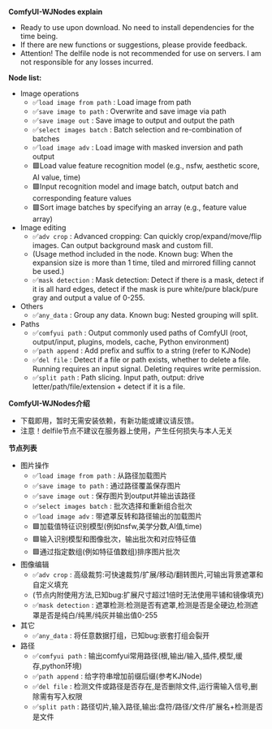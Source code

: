 
**ComfyUI-WJNodes explain**

- Ready to use upon download. No need to install dependencies for the time being.
- If there are new functions or suggestions, please provide feedback.
- Attention! The delfile node is not recommended for use on servers. I am not responsible for any losses incurred.

**Node list:**
- Image operations
  - ✅`load image from path` : Load image from path
  - ✅`save image to path` : Overwrite and save image via path
  - ✅`save image out` : Save image to output and output the path
  - ✅`select images batch` : Batch selection and re-combination of batches
  - ✅`load image adv` : Load image with masked inversion and path output
  - 🟩Load value feature recognition model (e.g., nsfw, aesthetic score, AI value, time)
  - 🟩Input recognition model and image batch, output batch and corresponding feature values
  - 🟩Sort image batches by specifying an array (e.g., feature value array)
- Image editing
  - ✅`adv crop` : Advanced cropping: Can quickly crop/expand/move/flip images. Can output background mask and custom fill.
  -   (Usage method included in the node. Known bug: When the expansion size is more than 1 time, tiled and mirrored filling cannot be used.)
  - ✅`mask detection` : Mask detection: Detect if there is a mask, detect if it is all hard edges, detect if the mask is pure white/pure black/pure gray and output a value of 0-255.
- Others
  - ✅`any_data` : Group any data. Known bug: Nested grouping will split.
- Paths
  - ✅`comfyui path` : Output commonly used paths of ComfyUI (root, output/input, plugins, models, cache, Python environment)
  - ✅`path append` : Add prefix and suffix to a string (refer to KJNode)
  - ✅`del file` : Detect if a file or path exists, whether to delete a file. Running requires an input signal. Deleting requires write permission.
  - ✅`split path` : Path slicing. Input path, output: drive letter/path/file/extension + detect if it is a file.


**ComfyUI-WJNodes介绍**

- 下载即用，暂时无需安装依赖，有新功能或建议请反馈。
- 注意！delfile节点不建议在服务器上使用，产生任何损失与本人无关

**节点列表**
- 图片操作
  - ✅`load image from path` : 从路径加载图片
  - ✅`save image to path` : 通过路径覆盖保存图片
  - ✅`save image out` : 保存图片到output并输出该路径
  - ✅`select images batch` : 批次选择和重新组合批次
  - ✅`load image adv` : 带遮罩反转和路径输出的加载图片
  - 🟩加载值特征识别模型(例如nsfw,美学分数,AI值,time)
  - 🟩输入识别模型和图像批次，输出批次和对应特征值
  - 🟩通过指定数组(例如特征值数组)排序图片批次
- 图像编辑
  - ✅`adv crop` : 高级裁剪:可快速裁剪/扩展/移动/翻转图片,可输出背景遮罩和自定义填充
  -   (节点内附使用方法,已知bug:扩展尺寸超过1倍时无法使用平铺和镜像填充)
  - ✅`mask detection` : 遮罩检测:检测是否有遮罩,检测是否是全硬边,检测遮罩是否是纯白/纯黑/纯灰并输出值0-255
- 其它
  - ✅`any_data` : 将任意数据打组，已知bug:嵌套打组会裂开
- 路径
  - ✅`comfyui path` : 输出comfyui常用路径(根,输出/输入,插件,模型,缓存,python环境)
  - ✅`path append` : 给字符串增加前缀后缀(参考KJNode)
  - ✅`del file` : 检测文件或路径是否存在,是否删除文件,运行需输入信号,删除需有写入权限
  - ✅`split path` : 路径切片,输入路径,输出:盘符/路径/文件/扩展名+检测是否是文件